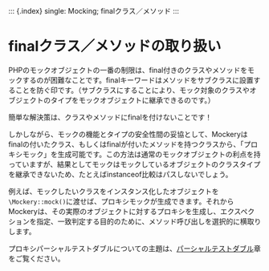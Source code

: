 ::: {.index}
single: Mocking; finalクラス／メソッド
:::

finalクラス／メソッドの取り扱い
===============================

PHPのモックオブジェクトの一番の制限は、final付きのクラスやメソッドをモックするのが困難なことです。finalキーワードはメソッドをサブクラスに設置することを防ぐ印です。（サブクラスにすることにより、モック対象のクラスやオブジェクトのタイプをモックオブジェクトに継承できるのです。）

簡単な解決策は、クラスやメソッドにfinalを付けないことです！

しかしながら、モックの機能とタイプの安全性間の妥協として、Mockeryはfinalの付いたクラス、もしくはfinalが付いたメソッドを持つクラスから、「プロキシモック」を生成可能です。この方法は通常のモックオブジェクトの利点を持っていますが、結果としてモックはモックしているオブジェクトのクラスタイプを継承できないため、たとえばinstanceof比較はパスしないでしょう。

例えば、モックしたいクラスをインスタンス化したオブジェクトを`\Mockery::mock()`に渡せば、プロキシモックが生成できます。それからMockeryは、その実際のオブジェクトに対するプロキシを生成し、エクスペクションを指定、一致判定する目的のために、メソッド呼び出しを選択的に横取りします。

プロキシパーシャルテストダブルについての主題は、[パーシャルテストダブル](creating_test_doubles.html#パーシャルテストダブル)章をご覧ください。
